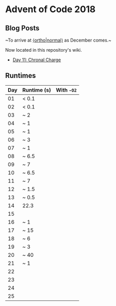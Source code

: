 # Advent of Code 2018

## Blog Posts

~To arrive at [⟨ortho|normal⟩](https://hilb.ert.space) as December comes.~

Now located in this repository's wiki.

* [Day 11: Chronal Charge](https://github.com/ionathanch/adventofcode-2018/wiki/Day-11%3A-Chronal-Charge)

## Runtimes

| Day | Runtime (s) | With `-O2` |
|-----|-------------|------------|
| 01  | < 0.1       |
| 02  | < 0.1       |
| 03  | ~ 2         |
| 04  | ~ 1         |
| 05  | ~ 1         |
| 06  | ~ 3         |
| 07  | ~ 1         |
| 08  | ~ 6.5       |
| 09  | ~ 7         |
| 10  | ~ 6.5       |
| 11  | ~ 7         |
| 12  | ~ 1.5       |
| 13  | ~ 0.5       |
| 14  |  22.3       |
| 15  |             |
| 16  | ~ 1         |
| 17  | ~ 15        |
| 18  | ~ 6         |
| 19  | ~ 3         |
| 20  | ~ 40        |
| 21  | ~ 1         |
| 22  |             |
| 23  |             |
| 24  |             |
| 25  |             |
